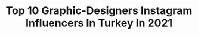 ---
title: Top 10 Graphic-Designers Instagram Influencers In Turkey In 2021
description: >-
  Find top graphic-designers Instagram influencers in Turkey in 2021. Most popular hashtags: #photography #istanbul #travel.
platform: Instagram
hits: 28
text_top: Analyze the top-rated Instagram influencers on inBeat.
text_bottom: Our search engine holds 28 Instagram influencers like this in Turkey for you to work with.
profiles:
  - username: "orhandoganer.artstudio"
    fullname: >-
      Orhan Doganer
    bio: >-
      Graphic designer - Photographer - Painter - Instructor Karate Istanbul/ Turkey
    location: "Turkey"
    followers: 2614
    engagement: 3709
    commentsToLikes: 0.109500
    id: ckaovg7y44hru0i78e3u55rit
    verified: false
    hashtags: "#pencildrawings, #pencilportrait, #drawingoftheday, #artgallery"
  - username: "ahmettahabilgin"
    fullname: >-
      Ahmet Taha Bilgin
    bio: >-
      Art Director | Graphic Designer | Photographer Founder @crea_ajans #artdirector #photographer #coffe #music #books #travel
    location: "Turkey"
    followers: 21410
    engagement: 395
    commentsToLikes: 0.067120
    id: ck14h6b168r3u0i19xivql2fc
    verified: false
    hashtags: "#goturkey, #istanbul, #sea, #turkobjektif"
  - username: "samiralizhade"
    fullname: >-
      Samir Alizhade
    bio: >-
      • UNEC 3/4 👨‍🎓 | Management of the İndustry • Video Editor • Graphic Designer
    location: "Turkey"
    followers: 2321
    engagement: 2529
    commentsToLikes: 0.059917
    id: ckaoyz8fxjogv0i78z3icnjgc
    verified: false
    hashtags: "#simsiyah, #tu, #rauffaik, #karabakhisazerbaijan"
  - username: "esgimira"
    fullname: >-
      Ezgi Develi 💋
    bio: >-
      LifeStyle | Motherhood | Influencer Gazi Üniv. Graphic Designer🎓 📨 esgimira@gmail.com Ankara 🇹🇷
    location: "Turkey"
    followers: 443431
    engagement: 123
    commentsToLikes: 0.158103
    id: ck602w26wjljd0i140cropqz6
    verified: false
    hashtags: "#tavsiye, #arkki, #arkkitu, #education"
  - username: "magn0liaa"
    fullname: >-
      Magnolia Nazemi
    bio: >-
      •F R E E L A N C E R• Art Director - Senior Graphic Designer
    location: "Turkey"
    followers: 13301
    engagement: 931
    commentsToLikes: 0.022313
    id: ck0vyo1nm4y450i1935qip8mo
    verified: false
    hashtags: "#internationalwomensday, #internationalearthday, #earthday, #mohammadrezashajarian"
  - username: "_israna"
    fullname: >-
      Esra E.🍀
    bio: >-
      Graphic Designer Istanbul | Bulgaria 🇹🇷 🇧🇬 🇬🇷 🇫🇷
    location: "Turkey"
    followers: 4280
    engagement: 1312
    commentsToLikes: 0.106283
    id: ckaoyx4hrjew20i7862h1jmya
    verified: false
    hashtags: "#zamanidurdur, #igdaily, #bir, #turkshotss"
  - username: "paradise.al"
    fullname: >-
      ＰＡＲＤＩＳ
    bio: >-
      Fashion designer | Graphic designer Istanbul @lcflondon_ @triangle.paradise
    location: "Turkey"
    followers: 14676
    engagement: 674
    commentsToLikes: 0.012591
    id: ck135ztvz422p0i19wixrkcd1
    verified: false
    hashtags: "#beyyoglu, #prettylittlething"
  - username: "efas"
    fullname: >-
      İbrahim Eraslan Efas
    bio: >-
      Graffiti Artist | Graphic Designer Afyon | Ankara | TURKEY 🇹🇷
    location: "Turkey"
    followers: 2382
    engagement: 979
    commentsToLikes: 0.068530
    id: ck0udw7uck07h0i19b9uxa6tm
    verified: false
    hashtags: "#mc, #coverdesign, #flowart, #discoveredit"
  - username: "73x5"
    fullname: >-
      73x5™
    bio: >-
      Daily poster project by Samet Kesen.
    location: "Turkey"
    followers: 27790
    engagement: 252
    commentsToLikes: 0.010739
    id: ck6uhr50ear7v0j71fp54detu
    verified: false
    hashtags: "#visualdesigner, #electronicmusic, #designstudio, #blankposter"
  - username: "gezenticancan"
    fullname: >-
      Gezenti Cancan🙈
    bio: >-
      •Hoi, ik heet Cannur💫 🌍 Traveller | ✍🏻Blogger |✨Lifestyle •Reklam ve işbirliği için DM📩 📍Nᥱthᥱrᥣᥲᥒd🇳🇱 ✨Tᥙrkᥱყ🇹🇷❤️ #travellblogger
    location: "Turkey"
    followers: 13881
    engagement: 660
    commentsToLikes: 0.110974
    id: ckf5v14bfmyo50j23oe4vbmn2
    verified: false
    hashtags: "#travelstroke, #amsterdam, #autumnvibes, #sonbahar"
---